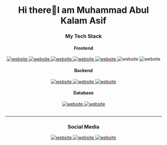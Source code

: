 <h1 align="center">Hi there👋I am Muhammad Abul Kalam Asif</h1>
<div align="center">
  <h3>My Tech Stack</h3>
  <h4>Frontend</h4>
  <a href="https://react.dev/">
    <img src="https://img.shields.io/badge/ReactJS-087EA4?style=flat-square&logo=react&logoColor=087EA4&labelColor=white" alt="website"/>
  </a>
  <a href="https://nextjs.org/">
    <img src="https://img.shields.io/badge/NextJS-white?style=flat-square&logo=next.js&labelColor=black" alt="website"/>
  </a>
  <a href="https://tailwindcss.com/">
    <img src="https://img.shields.io/badge/TailwindCSS-06b6d4?style=flat-square&logo=tailwindcss&labelColor=white" alt="website"/>
  </a>
  <a href="https://getbootstrap.com/">
    <img src="https://img.shields.io/badge/Bootstrap-7952b3?style=flat-square&logo=bootstrap&labelColor=white" alt="website"/>
  </a>
  <a href="https://developer.mozilla.org/en-US/docs/Web/JavaScript">
    <img src="https://img.shields.io/badge/JavaScript-f7df1e?style=flat-square&logo=javascript&logoColor=f7df1e&labelColor=white" alt="website"/>
  </a>
  <img src="https://img.shields.io/badge/HTML5-e34f26?style=flat-square&logo=html5&labelColor=white" alt="website"/>
  <img src="https://img.shields.io/badge/CSS3-214ce5?style=flat-square&logo=css3&logoColor=214ce5&labelColor=white" alt="website"/>
  <br>
  <h4>Backend</h4>
  <a href="https://nodejs.org/en">
    <img src="https://img.shields.io/badge/NodeJS-5fa04e?style=flat-square&logo=node.js&labelColor=white" alt="website"/>
  </a>
  <a href="https://expressjs.com/">
    <img src="https://img.shields.io/badge/ExpressJS-white?style=flat-square&logo=express&labelColor=black" alt="website"/>
  </a>
  <a href="https://expressjs.com/">
    <img src="https://img.shields.io/badge/Dot.Net-white?style=flat-square&logo=dotnet&labelColor=black" alt="website"/>
  </a>
  <h4>Database</h4>
  <a href="https://firebase.google.com/">
    <img src="https://img.shields.io/badge/Firebase-ffca28?style=flat-square&logo=firebase&labelColor=white" alt="website"/>
  </a>
  <a href="https://www.mongodb.com/">
    <img src="https://img.shields.io/badge/MongoDB-47a248?style=flat-square&logo=mongodb&labelColor=white" alt="website"/>
  </a>
</div>
<br>
<hr>
<div align="center">
  <h3>Social Media</h3>
  <a href="https://stackoverflow.com/users/13206887/abulkalam-asif">
    <img src="https://img.shields.io/badge/StackOverflow-f5832a?style=flat-square&logo=stackoverflow&labelColor=white" alt="website"/>
  </a>
  <a href="https://www.linkedin.com/in/abulkalam-asif/">
    <img src="https://img.shields.io/badge/LinkedIn-0a66c2?style=flat-square&logo=linkedin&logoColor=0a66c2&labelColor=white" alt="website"/>
  </a>
  <a href="https://www.facebook.com/muhammadabulkalam.asif.98">
    <img src="https://img.shields.io/badge/Facebook-0866ff?style=flat-square&logo=facebook&logoColor=0866ff&labelColor=white" alt="website"/>
  </a>
</div>
